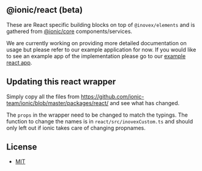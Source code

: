 ## @ionic/react (beta)

These are React specific building blocks on top of  `@inovex/elements` and is gathered from [@ionic/core](https://www.npmjs.com/package/@ionic/core) components/services.

We are currently working on providing more detailed documentation on usage but please refer to our example application for now.
If you would like to see an example app of the implementation please go to our [example react app](https://gitlab.inovex.de/inovex-elements/example-react).

## Updating this react wrapper

Simply copy all the files from https://github.com/ionic-team/ionic/blob/master/packages/react/ and see what has changed.

The `props` in the wrapper need to be changed to match the typings. The function to change the names is in `react/src/inovexCustom.ts` and should only left out if ionic takes care of changing propnames.

## License

* [MIT](https://raw.githubusercontent.com/ionic-team/ionic/master/LICENSE)

